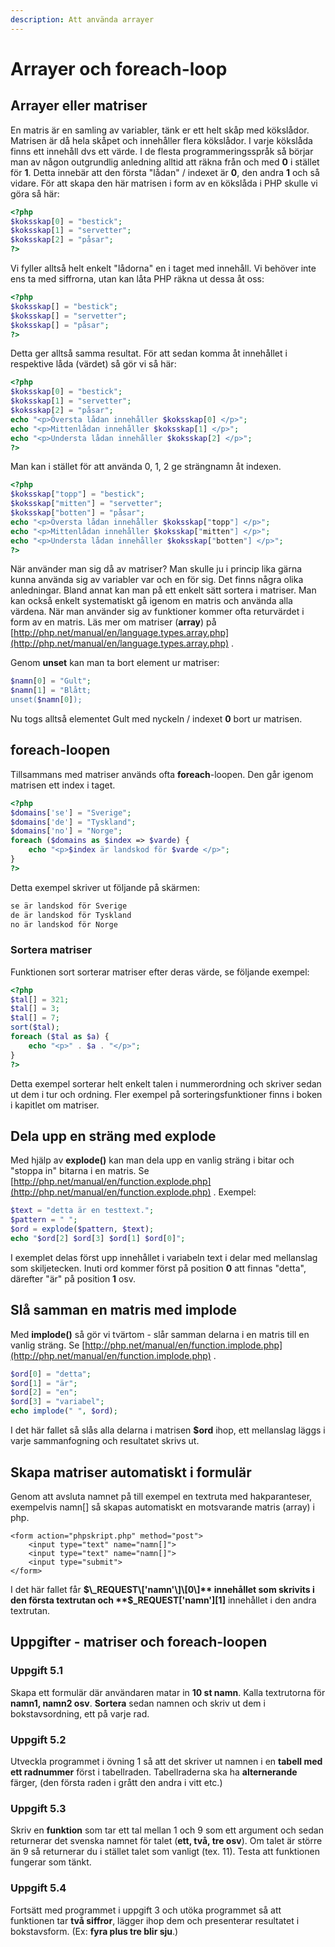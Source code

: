 ```yaml
---
description: Att använda arrayer
---
```


# Arrayer och foreach-loop

## Arrayer eller matriser

En matris är en samling av variabler, tänk er ett helt skåp med kökslådor. Matrisen är då hela skåpet och innehåller flera kökslådor. I varje kökslåda finns ett innehåll dvs ett värde. I de flesta programmeringsspråk så börjar man av någon outgrundlig anledning alltid att räkna från och med **0** i stället för **1**. Detta innebär att den första "lådan" / indexet är **0**, den andra **1** och så vidare. För att skapa den här matrisen i form av en kökslåda i PHP skulle vi göra så här:

```php
<?php
$koksskap[0] = "bestick";
$koksskap[1] = "servetter";
$koksskap[2] = "påsar";
?>
```

Vi fyller alltså helt enkelt "lådorna" en i taget med innehåll. Vi behöver inte ens ta med siffrorna, utan kan låta PHP räkna ut dessa åt oss:

```php
<?php
$koksskap[] = "bestick";
$koksskap[] = "servetter";
$koksskap[] = "påsar";
?>
```

Detta ger alltså samma resultat. För att sedan komma åt innehållet i respektive låda \(värdet\) så gör vi så här:

```php
<?php
$koksskap[0] = "bestick";
$koksskap[1] = "servetter";
$koksskap[2] = "påsar";
echo "<p>Översta lådan innehåller $koksskap[0] </p>";
echo "<p>Mittenlådan innehåller $koksskap[1] </p>";
echo "<p>Understa lådan innehåller $koksskap[2] </p>";
?>
```

Man kan i stället för att använda 0, 1, 2 ge strängnamn åt indexen.

```php
<?php
$koksskap["topp"] = "bestick";
$koksskap["mitten"] = "servetter";
$koksskap["botten"] = "påsar";
echo "<p>Översta lådan innehåller $koksskap["topp"] </p>";
echo "<p>Mittenlådan innehåller $koksskap["mitten"] </p>";
echo "<p>Understa lådan innehåller $koksskap["botten"] </p>";
?>
```

När använder man sig då av matriser? Man skulle ju i princip lika gärna kunna använda sig av variabler var och en för sig. Det finns några olika anledningar. Bland annat kan man på ett enkelt sätt sortera i matriser. Man kan också enkelt systematiskt gå igenom en matris och använda alla värdena. När man använder sig av funktioner kommer ofta returvärdet i form av en matris. Läs mer om matriser \(**array**\) på [http://php.net/manual/en/language.types.array.php](http://php.net/manual/en/language.types.array.php) .

Genom **unset** kan man ta bort element ur matriser:

```php
$namn[0] = "Gult";
$namn[1] = "Blått;
unset($namn[0]);
```

Nu togs alltså elementet Gult med nyckeln / indexet **0** bort ur matrisen.

## **foreach-loopen**

Tillsammans med matriser används ofta **foreach**-loopen. Den går igenom matrisen ett index i taget.

```php
<?php
$domains['se'] = "Sverige";
$domains['de'] = "Tyskland";
$domains['no'] = "Norge";
foreach ($domains as $index => $varde) {
    echo "<p>$index är landskod för $varde </p>";
}
?>
```

Detta exempel skriver ut följande på skärmen:

```php
se är landskod för Sverige
de är landskod för Tyskland
no är landskod för Norge
```

### **Sortera matriser**

Funktionen sort sorterar matriser efter deras värde, se följande exempel:

```php
<?php
$tal[] = 321;
$tal[] = 3;
$tal[] = 7;
sort($tal);
foreach ($tal as $a) {
    echo "<p>" . $a . "</p>";
}
?>
```

Detta exempel sorterar helt enkelt talen i nummerordning och skriver sedan ut dem i tur och ordning. Fler exempel på sorteringsfunktioner finns i boken i kapitlet om matriser.

## **Dela upp en sträng med explode**

Med hjälp av **explode\(\)** kan man dela upp en vanlig sträng i bitar och "stoppa in" bitarna i en matris. Se [http://php.net/manual/en/function.explode.php](http://php.net/manual/en/function.explode.php) . Exempel:

```php
$text = "detta är en testtext.";
$pattern = " ";
$ord = explode($pattern, $text);
echo "$ord[2] $ord[3] $ord[1] $ord[0]";
```

I exemplet delas först upp innehållet i variabeln text i delar med mellanslag som skiljetecken. Inuti ord kommer först på position **0** att finnas "detta", därefter "är" på position **1** osv.

## **Slå samman en matris med implode**

Med **implode\(\)** så gör vi tvärtom - slår samman delarna i en matris till en vanlig sträng. Se [http://php.net/manual/en/function.implode.php](http://php.net/manual/en/function.implode.php) .

```php
$ord[0] = "detta";
$ord[1] = "är";
$ord[2] = "en";
$ord[3] = "variabel";
echo implode(" ", $ord);
```

I det här fallet så slås alla delarna i matrisen **$ord** ihop, ett mellanslag läggs i varje sammanfogning och resultatet skrivs ut.

## **Skapa matriser automatiskt i formulär**

Genom att avsluta namnet på till exempel en textruta med hakparanteser, exempelvis namn\[\] så skapas automatiskt en motsvarande matris \(array\) i php.

```markup
<form action="phpskript.php" method="post">
    <input type="text" name="namn[]">
    <input type="text" name="namn[]">
    <input type="submit">
</form>
```

I det här fallet får **$\_REQUEST\['namn'\]\[0\]** innehållet som skrivits i den första textrutan och **$\_REQUEST\['namn'\]\[1\]** innehållet i den andra textrutan.

## Uppgifter - matriser och foreach-loopen

### **Uppgift 5.1**

Skapa ett formulär där användaren matar in **10 st namn**. Kalla textrutorna för **namn1, namn2 osv**. **Sortera** sedan namnen och skriv ut dem i bokstavsordning, ett på varje rad.

### **Uppgift 5.2**

Utveckla programmet i övning 1 så att det skriver ut namnen i en **tabell med ett radnummer** först i tabellraden. Tabellraderna ska ha **alternerande** färger, \(den första raden i grått den andra i vitt etc.\)

### **Uppgift 5.3**

Skriv en **funktion** som tar ett tal mellan 1 och 9 som ett argument och sedan returnerar det svenska namnet för talet \(**ett, två, tre osv**\). Om talet är större än 9 så returnerar du i stället talet som vanligt \(tex. 11\). Testa att funktionen fungerar som tänkt.

### **Uppgift 5.4**

Fortsätt med programmet i uppgift 3 och utöka programmet så att funktionen tar **två siffror**, lägger ihop dem och presenterar resultatet i bokstavsform. \(Ex: **fyra plus tre blir sju**.\)

